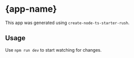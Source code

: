 # {app-name}

This app was generated using `create-node-ts-starter-rush`.

## Usage

Use `npm run dev` to start watching for changes.
